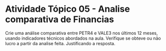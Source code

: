 # Atividade Tópico 05 - Analise comparativa de Financias

Crie uma análise comparativa entre PETR4 e VALE3 nos últimos 12 meses, usando indicadores técnicos abordados na aula. Verifique se obteve ou não lucro a partir da analise feita. Justificando a resposta. 